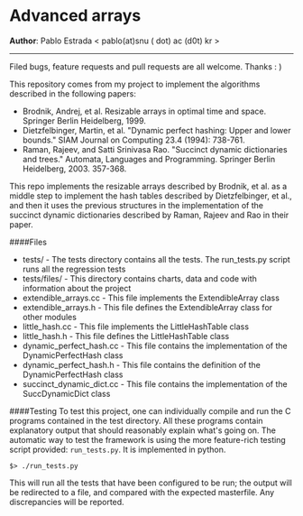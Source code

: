 Advanced arrays
=================
**Author**: Pablo Estrada < pablo(at)snu ( dot) ac (d0t) kr >
***
Filed bugs, feature requests and pull requests are all welcome. Thanks : )

This repository comes from my project to implement the algorithms described in the
following papers:

 * Brodnik, Andrej, et al. Resizable arrays in optimal time and space. Springer Berlin Heidelberg, 1999.
 * Dietzfelbinger, Martin, et al. "Dynamic perfect hashing: Upper and lower bounds." SIAM Journal on Computing 23.4 (1994): 738-761.
 * Raman, Rajeev, and Satti Srinivasa Rao. "Succinct dynamic dictionaries and trees." Automata, Languages and Programming. Springer Berlin Heidelberg, 2003. 357-368.

This repo implements the resizable arrays described by Brodnik, et al. as a
middle step to implement the hash tables described by Dietzfelbinger, et al., and then
it uses the previous structures in the implementation of the succinct dynamic dictionaries
described by Raman, Rajeev and Rao in their paper.

####Files
 * tests/ - The tests directory contains all the tests. The run_tests.py script runs all the regression tests
 * tests/files/ - This directory contains charts, data and code with information about the project
 * extendible_arrays.cc - This file implements the ExtendibleArray class
 * extendible_arrays.h  - This file defines the ExtendibleArray class for other modules
 * little_hash.cc - This file implements the LittleHashTable class
 * little_hash.h  - This file defines the LittleHashTable class
 * dynamic_perfect_hash.cc - This file contains the implementation of the DynamicPerfectHash class
 * dynamic_perfect_hash.h  - This file contains the definition of the DynamicPerfectHash class
 * succinct_dynamic_dict.cc - This file contains the implementation of the SuccDynamicDict class

####Testing
To test this project, one can individually compile and run the C programs contained in the test
directory. All these programs contain explanatory output that should reasonably explain what's
going on.
The automatic way to test the framework is using the  more feature-rich testing script
provided: ```run_tests.py```. It is implemented in python.

```$> ./run_tests.py```

This will run all the tests that have been configured to be run; the output will be
redirected to a file, and compared with the expected masterfile. Any discrepancies
will be reported.
